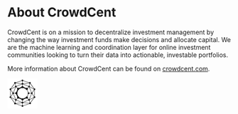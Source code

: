 # About CrowdCent

CrowdCent is on a mission to decentralize investment management by changing the way investment funds make decisions and allocate capital. We are the machine learning and coordination layer for online investment communities looking to turn their data into actionable, investable portfolios.

More information about CrowdCent can be found on [crowdcent.com](https://crowdcent.com).

![CrowdCent](.icons/images/company_logo.png)
